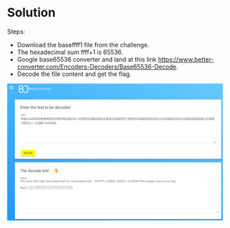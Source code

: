# Solution
Steps:
- Download the baseffff1 file from the challenge.
- The hexadecimal sum ffff+1 is 65536.
- Google base65536 converter and land at this link https://www.better-converter.com/Encoders-Decoders/Base65536-Decode.
- Decode the file content and get the flag.

![Alt text](image.png)

